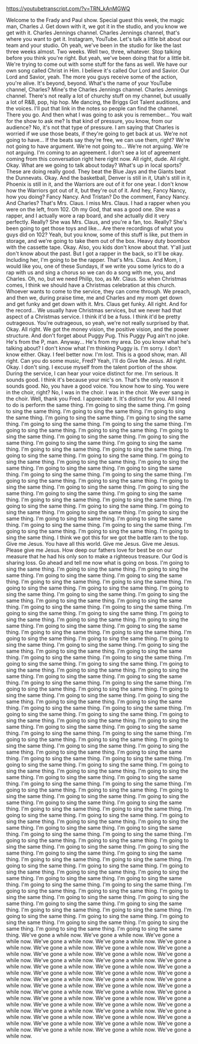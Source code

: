 https://youtubetranscript.com/?v=TRN_kAnMGWQ

 Welcome to the Frady and Paul show. Special guest this week, the magic man, Charles J. Get down with it, we got it in the studio, and you know we get with it. Charles Jennings channel. Charles Jennings channel, that's where you want to get it. Instagram, YouTube. Let's talk a little bit about our team and your studio. Oh yeah, we've been in the studio for like the last three weeks almost. Two weeks. Well two, three, whatever. Stop talking before you think you're right. But yeah, we've been doing that for a little bit. We're trying to come out with some stuff for the fans as well. We have our own song called Christ in Him. I believe it's called Our Lord and Savior. Our Lord and Savior, yeah. The more you guys receive some of the action, you're alive. It's beyond, beyond. What's the name of your YouTube channel, Charles? Mine's the Charles Jennings channel. Charles Jennings channel. There's not really a lot of churchy stuff on my channel, but usually a lot of R&B, pop, hip hop. Me dancing, the Briggs Got Talent auditions, and the voices. I'll put that link in the notes so people can find the channel. There you go. And then what I was going to ask you is remember... You wait for the show to ask me? Is that kind of pressure, you know, from our audience? No, it's not that type of pressure. I am saying that Charles is worried if we use those beats, if they're going to get back at us. We're not going to have... If the beats say they're free, we can use them, right? We're not going to have argument. We're not going to... We're not arguing. We're not arguing. I'm coming to an agreement. I don't see a lot of agreement coming from this conversation right here right now. All right, dude. All right. Okay. What are we going to talk about today? What's up in local sports? These are doing really good. They beat the Blue Jays and the Giants beat the Dunnevats. Okay. And the basketball, Denver is still in it, Utah's still in it, Phoenix is still in it, and the Warriors are out of it for one year. I don't know how the Warriors got out of it, but they're out of it. And hey, Fancy Nancy, how you doing? Fancy Nancy. And Tristan? Do the comment, Fancy Nancy. And Charles? That's Mrs. Claus. I miss Mrs. Claus. I had a rapper when you were on the left, from 102. Oh my God, that was a good one. She was a rapper, and I actually wore a rap board, and she actually did it very perfectly. Really? She was Mrs. Claus, and you're a fan, too. Really? She's been going to get those toys and like... Are there recordings of what you guys did on 102? Yeah, but you know, some of this stuff is like, put them in storage, and we're going to take them out of the box. Heavy duty boombox with the cassette tape. Okay. Also, you kids don't know about that. Y'all just don't know about the past. But I got a rapper in the back, so it'll be okay. Including her, I'm going to be the rapper. That's Mrs. Claus. And Mom, I would like you, one of these Sundays, if we write you some lyrics to do a rap with us and sing a chorus so we can do a song with me, you, and Charles. Oh, no, but we need Philip, too, as Mr. Claus. So when Christmas comes, I think we should have a Christmas celebration at this church. Whoever wants to come to the service, they can come through. We preach, and then we, during praise time, me and Charles and my mom get down and get funky and get down with it. Mrs. Claus get funky. All right. And for the record... We usually have Christmas services, but we never had that aspect of a Christmas service. I think it'd be a fuss. I think it'd be pretty outrageous. You're outrageous, so yeah, we're not really surprised by that. Okay. All right. We got the money vision, the positive vision, and the power structure. And don't forget about Puggy Pug. This Puggy Pug ain't no joke. He's from the P, man. Anyway... He's from my area. Do you know what he's talking about? I don't know what I'm thinking Puggy is. I'm sorry. I don't know either. Okay. I feel better now. I'm lost. This is a good show, man. All right. Can you do some music, Fred? Yeah, I'll do Give Me Jesus. All right. Okay. I don't sing. I excuse myself from the talent portion of the show. During the service, I can hear your voice distinct for me. I'm serious. It sounds good. I think it's because your mic's on. That's the only reason it sounds good. No, you have a good voice. You know how to sing. You were in the choir, right? No, I was in the choir. I was in the choir. We ever sang in the choir. Well, thank you Fred. I appreciate it. It's distinct for you. All I need to do is perform the same thing. I'm going to sing the same thing. I'm going to sing the same thing. I'm going to sing the same thing. I'm going to sing the same thing. I'm going to sing the same thing. I'm going to sing the same thing. I'm going to sing the same thing. I'm going to sing the same thing. I'm going to sing the same thing. I'm going to sing the same thing. I'm going to sing the same thing. I'm going to sing the same thing. I'm going to sing the same thing. I'm going to sing the same thing. I'm going to sing the same thing. I'm going to sing the same thing. I'm going to sing the same thing. I'm going to sing the same thing. I'm going to sing the same thing. I'm going to sing the same thing. I'm going to sing the same thing. I'm going to sing the same thing. I'm going to sing the same thing. I'm going to sing the same thing. I'm going to sing the same thing. I'm going to sing the same thing. I'm going to sing the same thing. I'm going to sing the same thing. I'm going to sing the same thing. I'm going to sing the same thing. I'm going to sing the same thing. I'm going to sing the same thing. I'm going to sing the same thing. I'm going to sing the same thing. I'm going to sing the same thing. I'm going to sing the same thing. I'm going to sing the same thing. I'm going to sing the same thing. I'm going to sing the same thing. I'm going to sing the same thing. I'm going to sing the same thing. I'm going to sing the same thing. I'm going to sing the same thing. I'm going to sing the same thing. I'm going to sing the same thing. I'm going to sing the same thing. I'm going to sing the same thing. I think we got this for we got the battle ram to the top. Give me Jesus. You have all this world. Give me Jesus. Give me Jesus. Please give me Jesus. How deep our fathers love for best be on our measure that he had his only son to make a righteous treasure. Our God is sharing loss. Go ahead and tell me now what is going on boss. I'm going to sing the same thing. I'm going to sing the same thing. I'm going to sing the same thing. I'm going to sing the same thing. I'm going to sing the same thing. I'm going to sing the same thing. I'm going to sing the same thing. I'm going to sing the same thing. I'm going to sing the same thing. I'm going to sing the same thing. I'm going to sing the same thing. I'm going to sing the same thing. I'm going to sing the same thing. I'm going to sing the same thing. I'm going to sing the same thing. I'm going to sing the same thing. I'm going to sing the same thing. I'm going to sing the same thing. I'm going to sing the same thing. I'm going to sing the same thing. I'm going to sing the same thing. I'm going to sing the same thing. I'm going to sing the same thing. I'm going to sing the same thing. I'm going to sing the same thing. I'm going to sing the same thing. I'm going to sing the same thing. I'm going to sing the same thing. I'm going to sing the same thing. I'm going to sing the same thing. I'm going to sing the same thing. I'm going to sing the same thing. I'm going to sing the same thing. I'm going to sing the same thing. I'm going to sing the same thing. I'm going to sing the same thing. I'm going to sing the same thing. I'm going to sing the same thing. I'm going to sing the same thing. I'm going to sing the same thing. I'm going to sing the same thing. I'm going to sing the same thing. I'm going to sing the same thing. I'm going to sing the same thing. I'm going to sing the same thing. I'm going to sing the same thing. I'm going to sing the same thing. I'm going to sing the same thing. I'm going to sing the same thing. I'm going to sing the same thing. I'm going to sing the same thing. I'm going to sing the same thing. I'm going to sing the same thing. I'm going to sing the same thing. I'm going to sing the same thing. I'm going to sing the same thing. I'm going to sing the same thing. I'm going to sing the same thing. I'm going to sing the same thing. I'm going to sing the same thing. I'm going to sing the same thing. I'm going to sing the same thing. I'm going to sing the same thing. I'm going to sing the same thing. I'm going to sing the same thing. I'm going to sing the same thing. I'm going to sing the same thing. I'm going to sing the same thing. I'm going to sing the same thing. I'm going to sing the same thing. I'm going to sing the same thing. I'm going to sing the same thing. I'm going to sing the same thing. I'm going to sing the same thing. I'm going to sing the same thing. I'm going to sing the same thing. I'm going to sing the same thing. I'm going to sing the same thing. I'm going to sing the same thing. I'm going to sing the same thing. I'm going to sing the same thing. I'm going to sing the same thing. I'm going to sing the same thing. I'm going to sing the same thing. I'm going to sing the same thing. I'm going to sing the same thing. I'm going to sing the same thing. I'm going to sing the same thing. I'm going to sing the same thing. I'm going to sing the same thing. I'm going to sing the same thing. I'm going to sing the same thing. I'm going to sing the same thing. I'm going to sing the same thing. I'm going to sing the same thing. I'm going to sing the same thing. I'm going to sing the same thing. I'm going to sing the same thing. I'm going to sing the same thing. I'm going to sing the same thing. I'm going to sing the same thing. I'm going to sing the same thing. I'm going to sing the same thing. I'm going to sing the same thing. I'm going to sing the same thing. I'm going to sing the same thing. I'm going to sing the same thing. I'm going to sing the same thing. I'm going to sing the same thing. I'm going to sing the same thing. I'm going to sing the same thing. I'm going to sing the same thing. I'm going to sing the same thing. I'm going to sing the same thing. I'm going to sing the same thing. I'm going to sing the same thing. I'm going to sing the same thing. I'm going to sing the same thing. I'm going to sing the same thing. I'm going to sing the same thing. I'm going to sing the same thing. I'm going to sing the same thing. I'm going to sing the same thing. I'm going to sing the same thing. I'm going to sing the same thing. I'm going to sing the same thing. I'm going to sing the same thing. I'm going to sing the same thing. I'm going to sing the same thing. I'm going to sing the same thing. I'm going to sing the same thing. We've gone a while now. We've gone a while now. We've gone a while now. We've gone a while now. We've gone a while now. We've gone a while now. We've gone a while now. We've gone a while now. We've gone a while now. We've gone a while now. We've gone a while now. We've gone a while now. We've gone a while now. We've gone a while now. We've gone a while now. We've gone a while now. We've gone a while now. We've gone a while now. We've gone a while now. We've gone a while now. We've gone a while now. We've gone a while now. We've gone a while now. We've gone a while now. We've gone a while now. We've gone a while now. We've gone a while now. We've gone a while now. We've gone a while now. We've gone a while now. We've gone a while now. We've gone a while now. We've gone a while now. We've gone a while now. We've gone a while now. We've gone a while now. We've gone a while now. We've gone a while now. We've gone a while now. We've gone a while now. We've gone a while now. We've gone a while now. We've gone a while now. We've gone a while now. We've gone a while now. We've gone a while now. We've gone a while now. We've gone a while now.